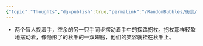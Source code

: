 ```yaml
---
{"topic":"Thoughts","dg-publish":true,"permalink":"/RandomBubbles/街景/","dgPassFrontmatter":true,"noteIcon":""}
---
```


- 两个盲人挽着手，空余的另一只手同步摆动着手中的探路拐杖。拐杖那样轻盈地摆动着，像隐形了的秋千的一双翅膀，他们的笑容就挂在秋千上。